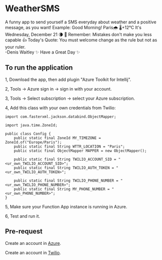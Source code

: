 # WeatherSMS

A funny app to send yourself a SMS everyday about weather and a positive message, as you want!
Example:
Good Morning! Paris🌧  🌡+12°C
It's Wednesday, December 21 🌘
🤔 Remember: Mistakes don't make you less capable 👍
Today's Quote: You must welcome change as the rule but not as your ruler.  
-Denis Waitley
✨ Have a Great Day ✨

## To run the application

1, Download the app, then add plugin "Azure Toolkit for Intellij".

2, Tools -> Azure sign in -> sign in with your account.

3, Tools -> Select subscription -> select your Azure subscription.

4, Add this class with your own credentials from Twilio:
```
import com.fasterxml.jackson.databind.ObjectMapper;

import java.time.ZoneId;

public class Config {
    public static final ZoneId MY_TIMEZONE = ZoneId.of("Europe/Paris");
    public static final String WTTR_LOCATION = "Paris";
    public static final ObjectMapper MAPPER = new ObjectMapper();

    public static final String TWILIO_ACCOUNT_SID = "<ur_own_TWILIO_ACCOUNT_SID>";
    public static final String TWILIO_AUTH_TOKEN = "<ur_own_TWILIO_AUTH_TOKEN>";

    public static final String TWILIO_PHONE_NUMBER = "<ur_own_TWILIO_PHONE_NUMBER>";
    public static final String MY_PHONE_NUMBER = "<ur_own_PHONE_NUMBER>";
}
```
5, Make sure your Function App instance is running in Azure.

6, Test and run it.

## Pre-request

Create an account in [Azure](https://portal.azure.com/#home).

Create an account in [Twilio](https://console.twilio.com/).


